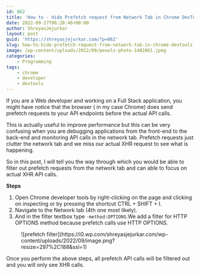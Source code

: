 ```yaml
---
id: 862
title: 'How to - Hide Prefetch request from Network Tab in Chrome DevTools'
date: 2022-09-17T06:20:46+00:00
author: ShreyasJejurkar
layout: post
guid: 'https://shreyasjejurkar.com/?p=862'
slug: how-to-hide-prefetch-request-from-network-tab-in-chrome-devtools
image: /wp-content/uploads/2022/09/pexels-photo-1482061.jpeg
categories:
    - Programming
tags:
    - chrome
    - developer
    - devtools
---
```


If you are a Web developer and working on a Full Stack application, you might have notice that the browser ( in my case Chrome) does send prefetch requests to your API endpoints before the actual API calls.

This is actually useful to improve performance but this can be very confusing when you are debugging applications from the front-end to the back-end and monitoring API calls in the network tab. Prefetch requests just clutter the network tab and we miss our actual XHR request to see what is happening.

So in this post, I will tell you the way through which you would be able to filter out prefetch requests from the network tab and can able to focus on actual XHR API calls.

**Steps**

1. Open Chrome developer tools by right-clicking on the page and clicking on inspecting or by pressing the shortcut CTRL + SHIFT + I.
2. Navigate to the Network tab (4th one most likely).
3. And in the filter textbox type `-method:OPTIONS`.We add a filter for HTTP OPTIONS method because prefetch calls use HTTP OPTIONS.

<figure class="wp-block-image size-full is-resized">![prefetch filter](https://i0.wp.com/shreyasjejurkar.com/wp-content/uploads/2022/09/image.png?resize=297%2C188&ssl=1)</figure>Once you perform the above steps, all prefetch API calls will be filtered out and you will only see XHR calls.